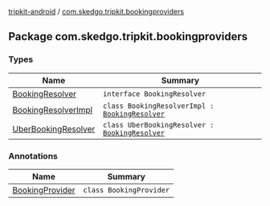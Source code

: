 [tripkit-android](../index.md) / [com.skedgo.tripkit.bookingproviders](./index.md)

## Package com.skedgo.tripkit.bookingproviders

### Types

| Name | Summary |
|---|---|
| [BookingResolver](-booking-resolver/index.md) | `interface BookingResolver` |
| [BookingResolverImpl](-booking-resolver-impl/index.md) | `class BookingResolverImpl : `[`BookingResolver`](-booking-resolver/index.md) |
| [UberBookingResolver](-uber-booking-resolver/index.md) | `class UberBookingResolver : `[`BookingResolver`](-booking-resolver/index.md) |

### Annotations

| Name | Summary |
|---|---|
| [BookingProvider](-booking-provider/index.md) | `class BookingProvider` |
